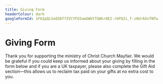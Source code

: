 ```yaml
---
title: Giving Form
headerColour: dark
googleFormId: 1FAIpQLSeED6ffZVCYFG5amGWUtTGWkr8EI-rbPO2i_f-z0Ur6XvTNTw
---
```

Giving Form
=============

Thank you for supporting the ministry of Christ Church Mayfair. We would be grateful if you could keep us informed about your giving by filling in the form below and if you are a UK taxpayer, please also complete the Gift Aid section—this allows us to reclaim tax paid on your gifts at no extra cost to you. 